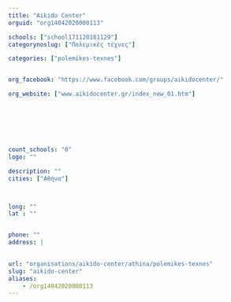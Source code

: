 ```yaml
---
title: "Aikido Center"
orguid: "org14042020000113"

schools: ["school171120181129"]
categorynoslug: ["Πολεμικές τέχνες"]

categories: ["polemikes-texnes"]


org_facebook: "https://www.facebook.com/groups/aikidocenter/"

org_website: ["www.aikidocenter.gr/index_new_01.htm"]







count_schools: "0"
logo: ""

description: ""
cities: ["Αθήνα"]



long: ""
lat : ""


phone: ""
address: |
    

url: "organisations/aikido-center/athina/polemikes-texnes"
slug: "aikido-center"
aliases:
    - /org14042020000113
---
```



